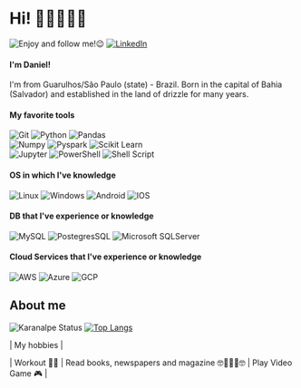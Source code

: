 

# Hi! 🙋🏻‍♂️👋🏻 
![Enjoy and follow me!😉](https://img.shields.io/github/followers/codedbs.svg?style=social&label=Follow&maxAge=2592000)
[![LinkedIn](https://img.shields.io/badge/LinkedIn-0077B5?style=for-the-badge&logo=linkedin&logoColor=white)](https://www.linkedin.com/in/danielsantos91/)



#### I'm Daniel!



 I'm from Guarulhos/São Paulo (state) - Brazil. Born in the capital of Bahia (Salvador) and established in the land of drizzle for many years. 


####  My favorite tools 


![Git](https://img.shields.io/badge/git-%23F05033.svg?style=for-the-badge&logo=git&logoColor=white)
![Python](https://img.shields.io/badge/Python-14354C?style=for-the-badge&logo=python&logoColor=white)
![Pandas](https://img.shields.io/badge/-Pandas-black?style=flat-square&logo=Pandas)<br>
![Numpy](https://img.shields.io/badge/-Numpy-black?style=flat-square&logo=Numpy)
![Pyspark](https://img.shields.io/badge/-Pyspark-black?style=flat-square&logo=Apache-Spark)
![Scikit Learn](https://img.shields.io/badge/-Scikit%20Learn-black?style=flat-square&logo=scikit-learn)<br>
![Jupyter](https://img.shields.io/badge/-Jupyter-black?style=flat-square&logo=Jupyter)
![PowerShell](https://img.shields.io/badge/PowerShell-5391FE?style=for-the-badge&logo=PowerShell&logoColor=white)
![Shell Script](https://img.shields.io/badge/Shell_Script-121011?style=for-the-badge&logo=gnu-bash&logoColor=white)

####  OS in which I've knowledge 
![Linux](https://img.shields.io/badge/Linux-FCC624?style=for-the-badge&logo=linux&logoColor=black)
![Windows](https://img.shields.io/badge/Windows-0078D6?style=for-the-badge&logo=windows&logoColor=white)
![Android](	https://img.shields.io/badge/Android-3DDC84?style=for-the-badge&logo=android&logoColor=white)
![IOS](https://img.shields.io/badge/iOS-000000?style=for-the-badge&logo=ios&logoColor=white)

#### DB that I've experience or knowledge 
![MySQL](https://img.shields.io/badge/mysql-%2300f.svg?style=for-the-badge&logo=mysql&logoColor=white)
![PostegresSQL](https://img.shields.io/badge/PostgreSQL-316192?style=for-the-badge&logo=postgresql&logoColor=white)
![Microsoft SQLServer](https://img.shields.io/badge/Microsoft%20SQL%20Sever-CC2927?style=for-the-badge&logo=microsoft%20sql%20server&logoColor=white)

#### Cloud Services that I've experience or knowledge
![AWS](https://img.shields.io/badge/Amazon_AWS-232F3E?style=for-the-badge&logo=amazon-aws&logoColor=white)
![Azure](https://img.shields.io/badge/microsoft%20azure-0089D6?style=for-the-badge&logo=microsoft-azure&logoColor=white)
![GCP](https://img.shields.io/badge/Google_Cloud-4285F4?style=for-the-badge&logo=google-cloud&logoColor=white)


## About me 
![Karanalpe Status](https://github-readme-stats.vercel.app/api?username=codedbs&show_icons=true&theme=graywhite&include_all_commits=true)
[![Top Langs](https://github-readme-stats.vercel.app/api/top-langs/?username=codedbs&&layout=compact)](https://github.com/codedbs/)


| My hobbies |


| Workout 💪🏾  | Read books, newspapers and magazine 🤓📖📕📰🤓  | Play Video Game 🎮 |




